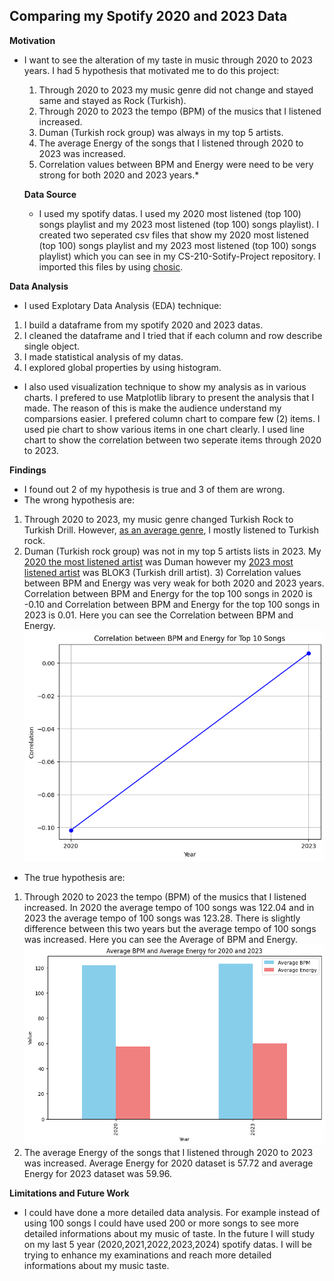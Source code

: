 ## Comparing my Spotify 2020 and 2023 Data

**Motivation**
* I want to see the alteration of my taste in music through 2020 to 2023 years. I had 5 hypothesis that motivated me to do this project:
  1) Through 2020 to 2023 my music genre did not change and stayed same and stayed as Rock (Turkish).
  2) Through 2020 to 2023 the tempo (BPM) of the musics that I listened increased.
  3) Duman (Turkish rock group) was always in my top 5 artists.
  4) The average Energy of the songs that I listened through 2020 to 2023 was increased.
  5) Correlation values between BPM and Energy were need to be very strong for both 2020 and 2023 years.*

  **Data Source**
  * I used my spotify datas. I used my 2020 most listened (top 100) songs playlist and my 2023 most listened (top 100) songs playlist). I created two seperated csv files that show my 2020 most listened (top 100) songs playlist and my 2023 most listened (top 100) songs playlist) which you can see in my CS-210-Sotify-Project repository. I imported this files by using
[chosic](https://www.chosic.com/spotify-playlist-analyzer/).

**Data Analysis**
* I used Explotary Data Analysis (EDA) technique:
 1) I build a dataframe from my spotify 2020 and 2023 datas.
  2) I cleaned the dataframe and I tried that if each column and row describe single object.
  3) I made statistical analysis of my datas.
  4) I explored global properties by using histogram.

  * I also used visualization technique to show my analysis as in various charts. I prefered to use Matplotlib library to present the analysis that I made. The reason of this is make the audience understand my comparsions easier. I prefered column chart to compare few (2) items. I used pie chart to show various items in one chart clearly. I used line chart to show the correlation between two seperate items through 2020 to 2023.
 
  **Findings**
  * I found out 2 of my hypothesis is true and 3 of them are wrong.
  * The wrong hypothesis are:
   1) Through 2020 to 2023, my music genre changed Turkish Rock to Turkish Drill. However, [as an average genre](https://github.com/omertarim/CS210-Spotify-Project/blob/main/Genre_freq.png), I mostly listened to Turkish rock.
   2) Duman (Turkish rock group) was not in my top 5 artists lists in 2023. My [2020 the most listened artist](https://github.com/omertarim/CS210-Spotify-Project/blob/main/top10_artist_2020.png) was Duman however my [2023 most listened artist](https://github.com/omertarim/CS210-Spotify-Project/blob/main/top10_artist_2023.png) was BLOK3 (Turkish drill artist).
    3) Correlation values between BPM and Energy was very weak for both 2020 and 2023 years. Correlation between BPM and Energy for the top 100 songs in 2020 is -0.10 and Correlation between BPM and Energy for the top 100 songs in 2023 is 0.01. Here you can see the Correlation between BPM and Energy. ![correlation](https://github.com/omertarim/CS210-Spotify-Project/blob/main/correlation_bpm_energy.png)
* The true hypothesis are:
 1)  Through 2020 to 2023 the tempo (BPM) of the musics that I listened increased. In 2020 the average tempo of 100 songs was 122.04 and in 2023 the average tempo of 100 songs was 123.28. There is slightly difference between this two years but the average tempo of 100 songs was increased. Here you can see the Average of BPM and Energy. ![avg](https://github.com/omertarim/CS210-Spotify-Project/blob/main/average_bpm_energy.png) 
  2)  The average Energy of the songs that I listened through 2020 to 2023 was increased. Average Energy for 2020 dataset is 57.72 and average Energy for 2023 dataset was 59.96. 

**Limitations and Future Work**
* I could have done a more detailed data analysis. For example instead of using 100 songs I could have used 200 or more songs to see more detailed informations about my music of taste. In the future I will study on my last 5 year (2020,2021,2022,2023,2024) spotify datas. I will be trying to enhance my examinations and reach more detailed informations about my music taste. 

     
